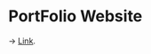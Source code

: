 # PortFolio Website

-> [Link](https://github.com/Aditya01237/Portfolio/blob/main/public/resume.pdf).